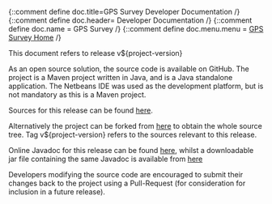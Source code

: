 {::comment define doc.title=GPS Survey Developer Documentation /}
{::comment define doc.header= Developer Documentation /}
{::comment define doc.name = GPS Survey /}
{::comment define doc.menu.menu = [GPS Survey Home](index.html) /}

This document refers to release v${project-version}

As an open source solution, the source code
is available on GitHub. The project is a Maven project written in Java, and
is a Java standalone application.  The Netbeans IDE was used as
the development platform, but is not mandatory as this is a Maven project.

Sources for this release can be found [here](https://github.com/Richard-Linsdale/gpssurvey/releases/tag/v${project-version}).

Alternatively the project can be forked from [here](https://github.com/Richard-Linsdale/gpssurvey)
to obtain the whole source tree.  Tag v${project-version} refers to the sources
relevant to this release.

Online Javadoc for this release can be found
[here](javadoc/index.html),
whilst a downloadable jar file containing the same Javadoc is available from
[here](http://www.rlinsdale.org.uk/repository/uk/org/rlinsdale/gpssurvey/${project-version}/gpssurvey-${project-version}-javadoc.jar)

Developers modifying the source code are encouraged to submit their changes
back to the project using a Pull-Request (for consideration for
inclusion in a future release).